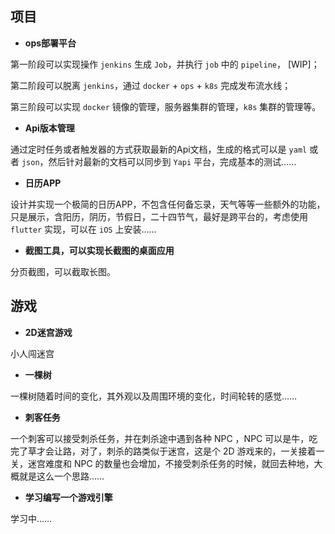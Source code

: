 

## 项目

- **ops部署平台**

第一阶段可以实现操作 `jenkins` 生成 `Job`，并执行 `job` 中的 `pipeline`， [WIP]；

第二阶段可以脱离 `jenkins`，通过 `docker` + `ops` + `k8s` 完成发布流水线；

第三阶段可以实现 `docker` 镜像的管理，服务器集群的管理，`k8s` 集群的管理等。

- **Api版本管理**

通过定时任务或者触发器的方式获取最新的Api文档，生成的格式可以是 `yaml` 或者 `json`，然后针对最新的文档可以同步到 `Yapi` 平台，完成基本的测试……

- **日历APP**

设计并实现一个极简的日历APP，不包含任何备忘录，天气等等一些额外的功能，只是展示，含阳历，阴历，节假日，二十四节气，最好是跨平台的，考虑使用 `flutter` 实现，可以在 `iOS` 上安装……

- **截图工具，可以实现长截图的桌面应用**

分页截图，可以截取长图。

## 游戏

- **2D迷宫游戏**

小人闯迷宫

- **一棵树**

一棵树随着时间的变化，其外观以及周围环境的变化，时间轮转的感觉……

- **刺客任务**

一个刺客可以接受刺杀任务，并在刺杀途中遇到各种 NPC ，NPC 可以是牛，吃完了草才会让路，对了，刺杀的路类似于迷宫，这是个 2D 游戏来的，一关接着一关，迷宫难度和 NPC 的数量也会增加，不接受刺杀任务的时候，就回去种地，大概就是这么一个思路……

- **学习编写一个游戏引擎**

学习中……
